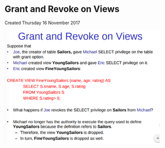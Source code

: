 # Grant and Revoke on Views
Created Thursday 16 November 2017

![](./Grant_and_Revoke_on_Views/pasted_image.png)


